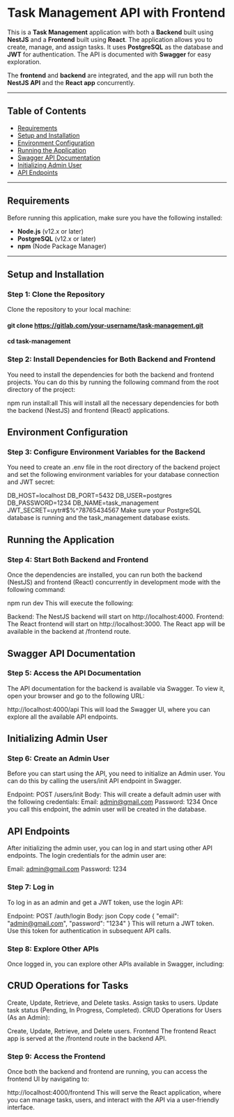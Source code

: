 # Task Management API with Frontend

This is a **Task Management** application with both a **Backend** built using **NestJS** and a **Frontend** built using **React**. The application allows you to create, manage, and assign tasks. It uses **PostgreSQL** as the database and **JWT** for authentication. The API is documented with **Swagger** for easy exploration.

The **frontend** and **backend** are integrated, and the app will run both the **NestJS API** and the **React app** concurrently.

---

## Table of Contents

- [Requirements](#requirements)
- [Setup and Installation](#setup-and-installation)
- [Environment Configuration](#environment-configuration)
- [Running the Application](#running-the-application)
- [Swagger API Documentation](#swagger-api-documentation)
- [Initializing Admin User](#initializing-admin-user)
- [API Endpoints](#api-endpoints)

---

## Requirements

Before running this application, make sure you have the following installed:

- **Node.js** (v12.x or later)
- **PostgreSQL** (v12.x or later)
- **npm** (Node Package Manager)

---

## Setup and Installation

### Step 1: Clone the Repository

Clone the repository to your local machine:

#### git clone https://gitlab.com/your-username/task-management.git
#### cd task-management

### Step 2: Install Dependencies for Both Backend and Frontend
You need to install the dependencies for both the backend and frontend projects. You can do this by running the following command from the root directory of the project:


npm run install:all
This will install all the necessary dependencies for both the backend (NestJS) and frontend (React) applications.

## Environment Configuration
### Step 3: Configure Environment Variables for the Backend
You need to create an .env file in the root directory of the backend project and set the following environment variables for your database connection and JWT secret:

DB_HOST=localhost
DB_PORT=5432
DB_USER=postgres
DB_PASSWORD=1234
DB_NAME=task_management
JWT_SECRET=uytr#$%^78765434567
Make sure your PostgreSQL database is running and the task_management database exists.

## Running the Application
###  Step 4: Start Both Backend and Frontend
Once the dependencies are installed, you can run both the backend (NestJS) and frontend (React) concurrently in development mode with the following command:


npm run dev
This will execute the following:

Backend: The NestJS backend will start on http://localhost:4000.
Frontend: The React frontend will start on http://localhost:3000.
The React app will be available in the backend at /frontend route.

## Swagger API Documentation
### Step 5: Access the API Documentation
The API documentation for the backend is available via Swagger. To view it, open your browser and go to the following URL:


http://localhost:4000/api
This will load the Swagger UI, where you can explore all the available API endpoints.

## Initializing Admin User
### Step 6: Create an Admin User
Before you can start using the API, you need to initialize an Admin user. You can do this by calling the users/init API endpoint in Swagger.

Endpoint: POST /users/init
Body: This will create a default admin user with the following credentials:
Email: admin@gmail.com
Password: 1234
Once you call this endpoint, the admin user will be created in the database.

## API Endpoints
After initializing the admin user, you can log in and start using other API endpoints. The login credentials for the admin user are:

Email: admin@gmail.com
Password: 1234
### Step 7: Log in
To log in as an admin and get a JWT token, use the login API:

Endpoint: POST /auth/login
Body:
json
Copy code
{
  "email": "admin@gmail.com",
  "password": "1234"
}
This will return a JWT token. Use this token for authentication in subsequent API calls.

### Step 8: Explore Other APIs
Once logged in, you can explore other APIs available in Swagger, including:

## CRUD Operations for Tasks

Create, Update, Retrieve, and Delete tasks.
Assign tasks to users.
Update task status (Pending, In Progress, Completed).
CRUD Operations for Users (As an Admin):

Create, Update, Retrieve, and Delete users.
Frontend
The frontend React app is served at the /frontend route in the backend API.

### Step 9: Access the Frontend
Once both the backend and frontend are running, you can access the frontend UI by navigating to:


http://localhost:4000/frontend
This will serve the React application, where you can manage tasks, users, and interact with the API via a user-friendly interface.